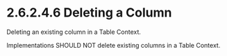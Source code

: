 <html dir="LTR" xmlns:mshelp="http://msdn.microsoft.com/mshelp" xmlns:ddue="http://ddue.schemas.microsoft.com/authoring/2003/5" xmlns:xlink="http://www.w3.org/1999/xlink" xmlns:tool="http://www.microsoft.com/tooltip">
    <head>
        <meta http-equiv="Content-Type" content="text/html; CHARSET=utf-8"></meta>
        <meta name="save" content="history"></meta>
        <title>2.6.2.4.6 Deleting a Column</title>
        <xml>
            <mshelp:toctitle title="2.6.2.4.6 Deleting a Column"></mshelp:toctitle>
            <mshelp:rltitle title="[MS-PST]: Deleting a Column"></mshelp:rltitle>
            <mshelp:keyword index="A" term="33f1015f-8055-408d-9d1c-fda96d9fbe14"></mshelp:keyword>
            <mshelp:attr name="DCSext.ContentType" value="open specification"></mshelp:attr>
            <mshelp:attr name="AssetID" value="33f1015f-8055-408d-9d1c-fda96d9fbe14"></mshelp:attr>
            <mshelp:attr name="TopicType" value="kbRef"></mshelp:attr>
            <mshelp:attr name="DCSext.Title" value="[MS-PST]: Deleting a Column" />
        </xml>
    </head>
    <body>
        <div id="header">
            <h1 class="heading">2.6.2.4.6 Deleting a Column</h1>
        </div>
        <div id="mainSection">
            <div id="mainBody">
                <div id="allHistory" class="saveHistory"></div>
                <div id="sectionSection0" class="section" name="collapseableSection">
                    

<p>Deleting an existing column in a Table Context.</p>

<p>Implementations SHOULD NOT delete existing columns in a
Table Context.</p>
                </div>
            </div>
        </div>
    </body>
</html>